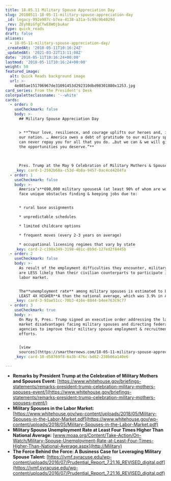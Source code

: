 ```yaml
---
title: 18.05.11 Military Spouse Appreciation Day
slug: 20180511-18-05-11-military-spouse-appreciation-day
_id: legacy-992e987c-b7ea-4138-a31a-5c98c9b4029d
_rev: ZEyhBiGfgCfwE8WOjbuAar
type: quick_reads
draft: false
aliases:
  - 18-05-11-military-spouse-appreciation-day/
_createdAt: '2018-05-11T10:16:24Z'
_updatedAt: '2021-03-22T13:11:08Z'
date: '2018-05-11T10:16:24+00:00'
lastmod: '2018-05-11T10:16:24+00:00'
weight: 50
featured_image:
  alt: Quick Reads background image
  url: >-
    4e085ae151706967de31091453d292310dbd98301880x1253.jpg
card_series: From the President's Desk
colorpaletteclassname: '--white'
cards:
  - order: 0
    useCheckmark: false
    body: >-
      ## Military Spouse Appreciation Day


      > **“Your love, resilience, and courage uplifts our heroes and, indeed,
      our nation. … America owes a debt of gratitude to our military spouses. We
      can never repay you for all that you do. …but we can & we will give you
      the opportunities you deserve.”**  
        
        
        
      Pres. Trump at the May 9 Celebration of Military Mothers & Spouses Event
    _key: card-1-2592b68a-c53d-4b8a-9457-0ac4cd4284fa
  - order: 1
    useCheckmark: false
    body: >-
      America’s**690,000 military spousesA (at least 90% of whom are women)**A
      face unique obstacles finding & keeping jobs due to:


      * rural base assignments

      * unpredictable schedules

      * limited childcare options

      * frequent moves (every 2-3 years on average)

      * occupational licensing regimes that vary by state
    _key: card-2-c198a349-3198-481c-8b9d-127ed2f8445b
  - order: 2
    useCheckmark: false
    body: >-
      As result of the employment difficulties they encounter, military spouses
      are LESS likely than their civilian counterparts to participate in the
      labor market.


      The**unemployment rate** among military spouses is estimated to be**AT
      LEAST 4X HIGHER**A than the national average, which was 3.9% in April.
    _key: card-3-92ae51cc-70b3-416e-8844-b4ee763c9c77
  - order: 3
    useCheckmark: true
    body: >-
      On May 9, Pres. Trump signed an executive order addressing the labor
      market disadvantages facing military spouses and directing federal
      agencies to improve their military spouse employment & recruitment
      efforts.


      [view
      sources](https://smarthernews.com/18-05-11-military-spouse-appreciation-day/)
    _key: card-10-d58769f8-6a3b-476c-bd62-230b06a140e6

---
```

* **Remarks by President Trump at the Celebration of Military Mothers and Spouses Event:** [https://www.whitehouse.gov/briefings-statements/remarks-president-trump-celebration-military-mothers-spouses-event/](https://www.whitehouse.gov/briefings-statements/remarks-president-trump-celebration-military-mothers-spouses-event/)
* **Military Spouses in the Labor Market:** [https://www.whitehouse.gov/wp-content/uploads/2018/05/Military-Spouses-in-the-Labor-Market.pdf](https://www.whitehouse.gov/wp-content/uploads/2018/05/Military-Spouses-in-the-Labor-Market.pdf)
* **Military Spouse Unemployment Rate at Least Four Times Higher Than National Average:** [www.moaa.org/Content/Take-Action/On-Watch/Military-Spouse-Unemployment-Rate-at-Least-Four-Times-Higher-Than-National-Average.aspx](http://Military)
* **The Force Behind the Force: A Business Case for Leveraging Military Spouse Talent:** [https://ivmf.syracuse.edu/wp-content/uploads/2016/07/Prudential_Report_7.21.16_REVISED_digital.pdf](https://ivmf.syracuse.edu/wp-content/uploads/2016/07/Prudential_Report_7.21.16_REVISED_digital.pdf)